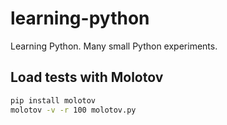 # learning-python

Learning Python. Many small Python experiments.

## Load tests with Molotov

```bash
pip install molotov
molotov -v -r 100 molotov.py
```
